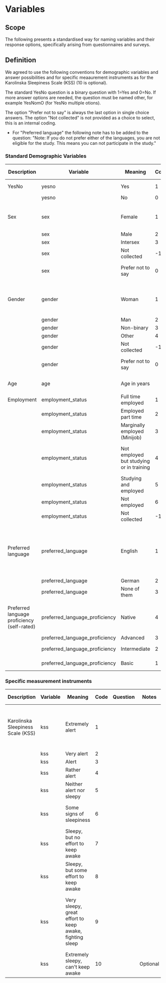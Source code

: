 # Variables

## Scope

The following presents a standardised way for naming variables and their response options, specifically arising from questionnaires and surveys.

## Definition

We agreed to use the following conventions for demographic variables and answer possibilities and for specific meaaurement instruments as for the Karolinska Sleepiness Scale (KSS) (10 is optional).

The standard YesNo question is a binary question with 1=Yes and 0=No.
If more answer options are needed, the question must be named other, for example YesNomO (for YesNo multiple otions).

The option "Prefer not to say" is always the last option in single choice answers.
The option "Not collected" is not provided as a choice to select, this is an internal coding.
* For "Preferred language" the following note has to be added to the question:
"Note: If you do not prefer either of the languages, you are not eligible for the study.
       This means you can not participate in the study."


### Standard Demographic Variables


| Description        | Variable           | Meaning                                  | Code | Question              | Notes           | Meaning German | Question German |
|--------------------|--------------------|------------------------------------------|------|-----------------------|-----------------|----------------|-----------------|
| YesNo              | yesno              | Yes                                      | 1    |                       | binary question |   Ja           |                 |
|                    | yesno              | No                                       | 0    |                       |                 |   Nein         |                 |
|  |  |  |  |  |  |  |  |
| Sex                | sex                | Female                                   | 1    | Sex assigned at birth |                 |  Weiblich      | Bei der Geburt zugewiesenes Geschlecht |
|                    | sex                | Male                                     | 2    |                       |                 |  Männlich      |                  |
|                    | sex                | Intersex                                 | 3    |                       |                 |  Intersexuell  |  |
|                    | sex                | Not collected                            | -1   |                       |                 |  Nicht erhoben |  |
|                    | sex                | Prefer not to say                        | 0    |                       |                 |  Ich möchte keine Angaben dazu machen  |  |
|  |  |  |  |  |  |  |  |
| Gender             | gender             | Woman                                    | 1    | What gender do you identify with?|                 |  Frau | Mit welchem Geschlecht identifizieren Sie sich? |
|                    | gender             | Man                                      | 2    |                       |                 |  Mann | |
|                    | gender             | Non-binary                               | 3    |                       |                 |  Nicht binär | | 
|                    | gender             | Other                                    | 4    |                       |                 |  Andere | | 
|                    | gender             | Not collected                            | -1   |                       |                 |  Nicht erhoben | |  
|                    | gender             | Prefer not to say                        | 0    |                       |                 |  Ich möchte keine Angaben dazu machen |  |
|  |  |  |  |  |  |  |  |
| Age                | age                | Age in years                             |      |  Age in years         | integer value   | Alter in Jahren | Alter in Jahren |
|  |  |  |  |  |  |  |  |
| Employment         | employment_status  | Full time employed                       | 1    |                       |                 | Vollzeit | Wie sind Sie beschäftigt? |
|                    | employment_status  | Employed part time                       | 2    |                       |                 | Teilzeit | |
|                    | employment_status  | Marginally employed (Minijob)            | 3    |                       |                 | Geringfügig beschäftigt (Minijob) | | 
|                    | employment_status  | Not employed but studying or in training | 4    |                       |                 | Nicht beschäftigt aber in Studium oder Ausbildung | |
|                    | employment_status  | Studying and employed                    | 5    |                       |                 | Studium und beschäftigt | |
|                    | employment_status  | Not employed                             | 6    |                       |                 | Nicht beschäftigt | |
|                    | employment_status  | Not collected                            | -1   |                       |                 | Nicht erhoben | |
|  |  |  |  |  |  |  |  |
| Preferred language | preferred_language | English                                  | 1    | What is the language you prefer to do the study in?* |   | Englisch | In welcher Sprache würden Sie gerne an dieser Studie teilnehmen? |
|                    | preferred_language | German                                   | 2    |                       |                 | Deutsch |
|                    | preferred_language | None of them                             | 3    |                       |                 | Keine von diesen |
|  |  |  |  |  |  |  |  |
| Preferred language proficiency (self-rated) | preferred_language_proficiency | Native       | 4 |  |  | Muttersprache | Wie gut beherrschen Sie Ihre bevorzugte Sprache? |
|                                             | preferred_language_proficiency | Advanced     | 3 |  |  | Fortgeschritten |  |  
|                                             | preferred_language_proficiency | Intermediate | 2 |  |  | Mittleres Niveau |  |
|                                             | preferred_language_proficiency | Basic        | 1 |  |  | Grundlegende Kenntnisse |  |
  


### Specific measurement instruments

| Description        | Variable           | Meaning                                  | Code | Question              | Notes           | Meaning German | Question German |
|--------------------|--------------------|------------------------------------------|------|-----------------------|-----------------|----------------|-----------------|
| Karolinska Sleepiness Scale (KSS) | kss | Extremely alert | 1 |  |  | Extrem wach | Bitte bewerten Sie Ihre Schläfrigkeit in den letzten 5 Minuten |
|                             | kss | Very alert      | 2 |  |  | Sehr wach |  |
|                             | kss | Alert           | 3 |  |  | Wach |  |
|                             | kss | Rather alert    | 4 |  |  | Ziemlich wach |  |
|                             | kss | Neither alert nor sleepy | 5 |  |  | Weder wach noch schläfrig |  |
|                             | kss | Some signs of sleepiness | 6 |  |  | Einige Anzeichen von Schläfrigkeit |  |
|                             | kss | Sleepy, but no effort to keep awake | 7 |  |  | Schläfrig, aber kann noch ohne Mühe wach bleiben |  |
|                             | kss | Sleepy, but some effort to keep awake | 8 |  |  | Schläfrig, habe Mühe wach zu bleiben |  |
|                             | kss | Very sleepy, great effort to keep awake, fighting sleep | 9 |  |  | Sehr schläfrig, kann nur mit großer Mühe wach bleiben; kämpfe gegen den Schlaf |  |
|                             | kss | Extremely sleepy, can't keep awake | 10 |  | Optional |  |  |

